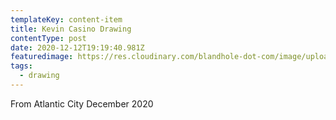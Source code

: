 ```yaml
---
templateKey: content-item
title: Kevin Casino Drawing
contentType: post
date: 2020-12-12T19:19:40.981Z
featuredimage: https://res.cloudinary.com/blandhole-dot-com/image/upload/t_default%20image/v1608665036/Kevin_Casino_Drawing_yckejd.jpg
tags:
  - drawing
---
```

From Atlantic City December 2020
